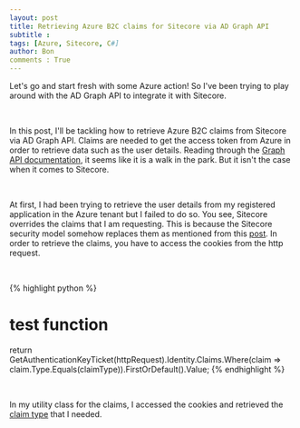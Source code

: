 ```yaml
---
layout: post
title: Retrieving Azure B2C claims for Sitecore via AD Graph API
subtitle :
tags: [Azure, Sitecore, C#]
author: Bon
comments : True
---
```


Let's go and start fresh with some Azure action! So I've been trying to play around with the AD Graph API to integrate it with Sitecore.

<br>

In this post, I'll be tackling how to retrieve Azure B2C claims from Sitecore via AD Graph API. Claims are needed to get the access token from Azure in order to retrieve data such as the user details. Reading through the [Graph API documentation](https://docs.microsoft.com/en-us/azure/active-directory-b2c/active-directory-b2c-reference-tokens#claims-in-id-and-access-tokens), it seems like it is a walk in the park. But it isn't the case when it comes to Sitecore. 

<br>

At first, I had been trying to retrieve the user details from my registered application in the Azure tenant but I failed to do so. You see, Sitecore overrides the claims that I am requesting. This is because the Sitecore security model somehow replaces them as mentioned from this [post](http://blog.baslijten.com/how-to-add-federated-authentication-with-sitecore-and-owin/). In order to retrieve the claims, you have to access the cookies from the http request.

<br>

{% highlight python %}
# test function
return GetAuthenticationKeyTicket(httpRequest).Identity.Claims.Where(claim => claim.Type.Equals(claimType)).FirstOrDefault().Value;
{% endhighlight %}

<br>

In my utility class for the claims, I accessed the cookies and retrieved the [claim type](https://docs.microsoft.com/bs-latn-ba/azure/architecture/multitenant-identity/claims) that I needed.

